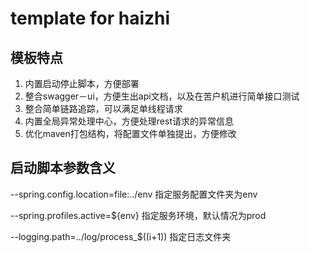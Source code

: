 # template for haizhi

## 模板特点

1. 内置启动停止脚本，方便部署
2. 整合swagger－ui，方便生出api文档，以及在苦户机进行简单接口测试
3. 整合简单链路追踪，可以满足单线程请求
4. 内置全局异常处理中心，方便处理rest请求的异常信息
5. 优化maven打包结构，将配置文件单独提出，方便修改

## 启动脚本参数含义

--spring.config.location=file:../env    指定服务配置文件夹为env

--spring.profiles.active=${env}         指定服务环境，默认情况为prod

--logging.path=../log/process_$((i+1))  指定日志文件夹
